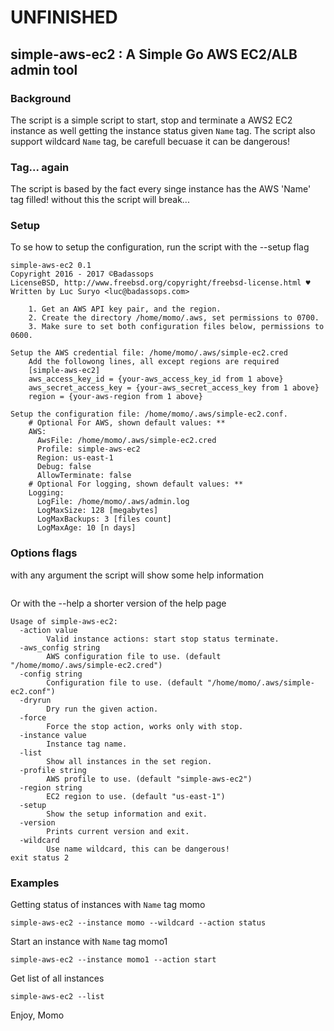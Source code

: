 # UNFINISHED

## simple-aws-ec2 : A Simple Go AWS EC2/ALB admin tool

### Background
The script is a simple script to start, stop and terminate a AWS2 EC2 instance
as well getting the instance status given `Name` tag. The script also support
wildcard `Name` tag, be carefull becuase it can be dangerous!


### Tag... again
The script is based by the fact every singe instance has the AWS 'Name' tag filled!
without this the script will break...


### Setup

To se how to setup the configuration, run the script with the --setup flag

```
simple-aws-ec2 0.1
Copyright 2016 - 2017 ©Badassops
LicenseBSD, http://www.freebsd.org/copyright/freebsd-license.html ♥
Written by Luc Suryo <luc@badassops.com>

	1. Get an AWS API key pair, and the region.
	2. Create the directory /home/momo/.aws, set permissions to 0700.
	3. Make sure to set both configuration files below, permissions to 0600.

Setup the AWS credential file: /home/momo/.aws/simple-ec2.cred
	Add the followong lines, all except regions are required
	[simple-aws-ec2]
	aws_access_key_id = {your-aws_access_key_id from 1 above}
	aws_secret_access_key = {your-aws_secret_access_key from 1 above}
	region = {your-aws-region from 1 above}

Setup the configuration file: /home/momo/.aws/simple-ec2.conf.
	# Optional For AWS, shown default values: **
	AWS:
	  AwsFile: /home/momo/.aws/simple-ec2.cred
	  Profile: simple-aws-ec2
	  Region: us-east-1
	  Debug: false
	  AllowTerminate: false
	# Optional For logging, shown default values: **
	Logging:
	  LogFile: /home/momo/.aws/admin.log
	  LogMaxSize: 128 [megabytes]
	  LogMaxBackups: 3 [files count]
	  LogMaxAge: 10 [n days]
```

### Options flags

with any argument the script will show some help information

```
```

Or with the --help a shorter version of the help page

```
Usage of simple-aws-ec2:
  -action value
    	Valid instance actions: start stop status terminate.
  -aws_config string
    	AWS configuration file to use. (default "/home/momo/.aws/simple-ec2.cred")
  -config string
    	Configuration file to use. (default "/home/momo/.aws/simple-ec2.conf")
  -dryrun
    	Dry run the given action.
  -force
    	Force the stop action, works only with stop.
  -instance value
    	Instance tag name.
  -list
    	Show all instances in the set region.
  -profile string
    	AWS profile to use. (default "simple-aws-ec2")
  -region string
    	EC2 region to use. (default "us-east-1")
  -setup
    	Show the setup information and exit.
  -version
    	Prints current version and exit.
  -wildcard
    	Use name wildcard, this can be dangerous!
exit status 2
```

### Examples

Getting status of instances with `Name` tag momo
```
simple-aws-ec2 --instance momo --wildcard --action status
```

Start an instance with `Name` tag momo1
```
simple-aws-ec2 --instance momo1 --action start
```

Get list of all instances
```
simple-aws-ec2 --list 
```

Enjoy, Momo
